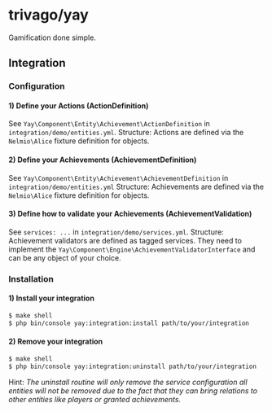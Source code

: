 trivago/yay
===

Gamification done simple.

## Integration

### Configuration

#### 1) Define your Actions (ActionDefinition)

See `Yay\Component\Entity\Achievement\ActionDefinition` in `integration/demo/entities.yml`. 
Structure: Actions are defined via the `Nelmio\Alice` fixture definition for objects.

#### 2) Define your Achievements (AchievementDefinition)

See `Yay\Component\Entity\Achievement\AchievementDefinition` in `integration/demo/entities.yml`
Structure: Achievements are defined via the `Nelmio\Alice` fixture definition for objects.

#### 3) Define how to validate your Achievements (AchievementValidation)

See `services: ...` in `integration/demo/services.yml`.
Structure: Achievement validators are defined as tagged services. They need to implement 
the `Yay\Component\Engine\AchievementValidatorInterface` and can be any object of your choice.

### Installation

#### 1) Install your integration
```bash
$ make shell
$ php bin/console yay:integration:install path/to/your/integration
```

#### 2) Remove your integration
```bash
$ make shell
$ php bin/console yay:integration:uninstall path/to/your/integration
```

Hint: _The uninstall routine will only remove the service configuration all entities 
will not be removed due to the fact that they can bring relations to other entities like
players or granted achievements._

